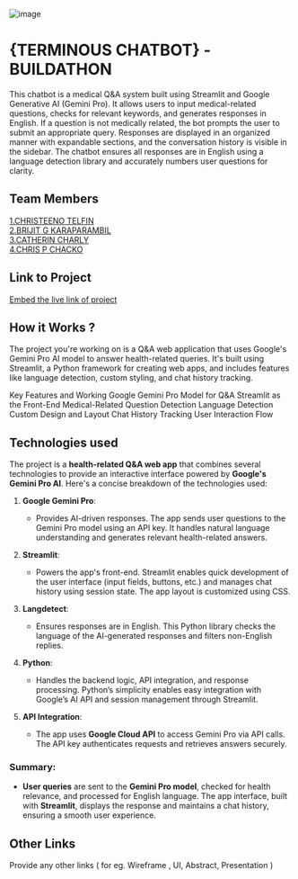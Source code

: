 ![image](IMG-20240925-WA0030.jpg)

# {TERMINOUS CHATBOT} - BUILDATHON
This chatbot is a medical Q&A system built using Streamlit and Google Generative AI (Gemini Pro). It allows users to input medical-related questions, checks for relevant keywords, and generates responses in English. If a question is not medically related, the bot prompts the user to submit an appropriate query. Responses are displayed in an organized manner with expandable sections, and the conversation history is visible in the sidebar. The chatbot ensures all responses are in English using a language detection library and accurately numbers user questions for clarity.

## Team Members
[1.CHRISTEENO TELFIN](https://github.com/christeeno)   
[2.BRIJIT G KARAPARAMBIL](https://github.com/Brijitgk)   
[3.CATHERIN CHARLY](https://github.com/Catherincharly)   
[4.CHRIS P CHACKO](https://github.com/Chrispchacko)   

## Link to Project
[Embed the live link of project](live_link)

## How it Works ?
The project you're working on is a Q&A web application that uses Google's Gemini Pro AI model to answer health-related queries. It's built using Streamlit, a Python framework for creating web apps, and includes features like language detection, custom styling, and chat history tracking.

Key Features and Working
Google Gemini Pro Model for Q&A
Streamlit as the Front-End
Medical-Related Question Detection
Language Detection
Custom Design and Layout
Chat History Tracking
User Interaction Flow

## Technologies used

The project is a **health-related Q&A web app** that combines several technologies to provide an interactive interface powered by **Google's Gemini Pro AI**. Here's a concise breakdown of the technologies used:

1. **Google Gemini Pro**:
   - Provides AI-driven responses. The app sends user questions to the Gemini Pro model using an API key. It handles natural language understanding and generates relevant health-related answers.

2. **Streamlit**:
   - Powers the app's front-end. Streamlit enables quick development of the user interface (input fields, buttons, etc.) and manages chat history using session state. The app layout is customized using CSS.

3. **Langdetect**:
   - Ensures responses are in English. This Python library checks the language of the AI-generated responses and filters non-English replies.

4. **Python**:
   - Handles the backend logic, API integration, and response processing. Python’s simplicity enables easy integration with Google’s AI API and session management through Streamlit.

5. **API Integration**:
   - The app uses **Google Cloud API** to access Gemini Pro via API calls. The API key authenticates requests and retrieves answers securely.

### Summary:
- **User queries** are sent to the **Gemini Pro model**, checked for health relevance, and processed for English language. The app interface, built with **Streamlit**, displays the response and maintains a chat history, ensuring a smooth user experience.

## Other Links
Provide any other links ( for eg. Wireframe , UI, Abstract, Presentation )
